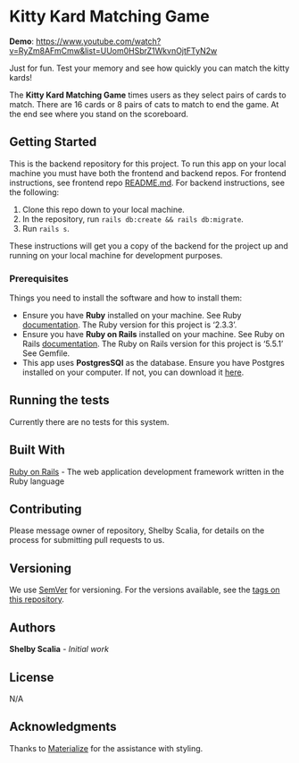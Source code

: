 # Kitty Kard Matching Game

**Demo**: https://www.youtube.com/watch?v=RyZm8AFmCmw&list=UUom0HSbrZ1WkvnOjtFTyN2w

Just for fun. Test your memory and see how quickly you can match the kitty kards!

The **Kitty Kard Matching Game** times users as they select pairs of cards to match. There are 16 cards or 8 pairs of cats to match to end the game. At the end see where you stand on the scoreboard. 
## Getting Started

This is the backend repository for this project. To run this app on your local machine you must have both the frontend and backend repos. For frontend instructions, see frontend repo [README.md](https://github.com/srscalia/kitty_kard_frontend).
For backend instructions, see the following: 
1. Clone this repo down to your local machine. 
2. In the repository, run `rails db:create && rails db:migrate`. 
3. Run `rails s`.

These instructions will get you a copy of the backend for the project up and running on your local machine for development purposes.

### Prerequisites

Things you need to install the software and how to install them:
  * Ensure you have **Ruby** installed on your machine. See Ruby [documentation](https://www.ruby-lang.org/en/documentation/installation/). The Ruby version for this project is ‘2.3.3’.
  * Ensure you have **Ruby on Rails** installed on your machine. See Ruby on Rails [documentation](https://guides.rubyonrails.org/v5.0/getting_started.html). The Ruby on Rails version for this project is ‘5.5.1’ See Gemfile. 
  * This app uses **PostgresSQl** as the database. Ensure you have Postgres installed on your computer. If not, you can download it [here](https://postgresapp.com/).
  
## Running the tests

Currently there are no tests for this system.

## Built With

[Ruby on Rails](https://guides.rubyonrails.org/v5.0/index.html) - The web application development framework written in the Ruby language

## Contributing

Please message owner of repository, Shelby Scalia, for details on the process for submitting pull requests to us.

## Versioning

We use [SemVer](http://semver.org/) for versioning. For the versions available, see the [tags on this repository](https://github.com/srscalia/kitty_kard_backend/tags). 

## Authors

**Shelby Scalia** - *Initial work*

## License

N/A

## Acknowledgments

Thanks to [Materialize](https://materializecss.com/about.html) for the assistance with styling.
